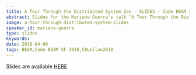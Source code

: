 ```yaml
---
title: A Tour Through the Distributed System Zoo - SLIDES - Code BEAM SF 2018 & Code BEAM Lite Milan 2018
abstract: Slides for the Mariano Guerra's talk "A Tour Through the Distributed System Zoo" - Code BEAM SF 2018 & Code BEAM Lite Milan 2018
image: a-tour-through-distributed-system-slides
speaker_id: mariano-guerra
type: slides
keywords: 
date: 2018-04-06
tags: BEAM,Code BEAM SF 2018,CBLmilan2018
---
```

Slides are available&nbsp;<a href="http://marianoguerra.github.io/presentations/2018-codebeam-milan-zoo/#1" target="_blank">HERE</a>

